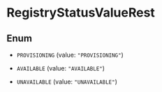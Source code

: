 

# RegistryStatusValueRest

## Enum


* `PROVISIONING` (value: `"PROVISIONING"`)

* `AVAILABLE` (value: `"AVAILABLE"`)

* `UNAVAILABLE` (value: `"UNAVAILABLE"`)



